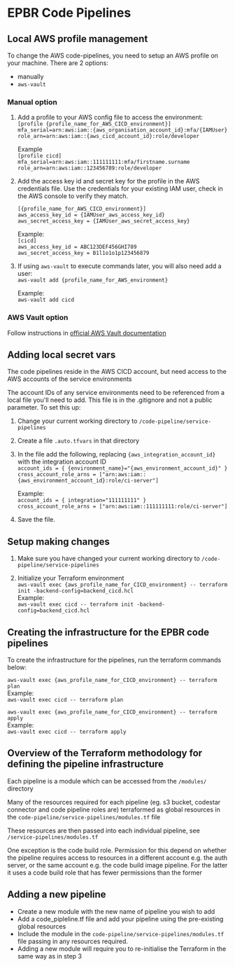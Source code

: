 # EPBR Code Pipelines

## Local AWS profile management

To change the AWS code-pipelines, you need to setup an AWS profile on your machine. There are 2 options:
* manually
* `aws-vault`

### Manual option

1. Add a profile to your AWS config file to access the environment:  
   `[profile {profile_name_for_AWS_CICD_environment}]`  
   `mfa_serial=arn:aws:iam::{aws_organisation_account_id}:mfa/{IAMUser}`  
   `role_arn=arn:aws:iam::{aws_cicd_account_id}:role/developer`

    Example  
    `[profile cicd]`  
    `mfa_serial=arn:aws:iam::111111111:mfa/firstname.surname`  
    `role_arn=arn:aws:iam::123456789:role/developer`

2. Add the access key id and secret key for the profile in the AWS credentials file. Use the credentials for your 
existing IAM user, check in the AWS console to verify they match.

   `[{profile_name_for_AWS_CICD_environment}]`  
   `aws_access_key_id = {IAMUser_aws_access_key_id}`  
   `aws_secret_access_key = {IAMUser_aws_secret_access_key}`
    
    Example:  
    `[cicd]`  
    `aws_access_key_id = ABC123DEF456GHI789`  
    `aws_secret_access_key = B1l1o1o1p123456879`

3. If using `aws-vault` to execute commands later, you will also need add a user:  
   `aws-vault add {profile_name_for_AWS_environment}`

   Example:  
   `aws-vault add cicd`

### AWS Vault option

Follow instructions in [official AWS Vault documentation](https://github.com/99designs/aws-vault/blob/master/USAGE.md#config)

## Adding local secret vars

The code pipelines reside in the AWS CICD account, but need access to the AWS accounts of the service environments

The account IDs of any service environments need to be referenced from a local file you'll need to add. This file is in 
the .gitignore and not a public parameter. To set this up:

1. Change your current working directory to `/code-pipeline/service-pipelines`
2. Create a file `.auto.tfvars` in that directory
3. In the file add the following, replacing `{aws_integration_account_id}` with the integration account ID  
   `account_ids = { {environment_name}="{aws_environment_account_id}" }`   
   `cross_account_role_arns = ["arn:aws:iam::{aws_environment_account_id}:role/ci-server"]` 

    Example:  
   `account_ids = { integration="111111111" }`   
   `cross_account_role_arns = ["arn:aws:iam::111111111:role/ci-server"]`
4. Save the file.

## Setup making changes

1. Make sure you have changed your current working directory to `/code-pipeline/service-pipelines`

2. Initialize your Terraform environment  
    `aws-vault exec {aws_profile_name_for_CICD_environment} -- terraform init -backend-config=backend_cicd.hcl`  
    Example:  
    `aws-vault exec cicd -- terraform init -backend-config=backend_cicd.hcl`

## Creating the infrastructure for the EPBR code pipelines

To create the infrastructure for the pipelines, run the terraform commands below:

`aws-vault exec {aws_profile_name_for_CICD_environment} -- terraform plan`   
Example:   
`aws-vault exec cicd -- terraform plan`

`aws-vault exec {aws_profile_name_for_CICD_environment} -- terraform apply`  
Example:   
`aws-vault exec cicd -- terraform apply`

## Overview of the Terraform methodology for defining the pipeline infrastructure

Each pipeline is a module which can be accessed from the `/modules/` directory

Many of the resources required for each pipeline (eg. s3 bucket, codestar connector and code pipeline roles are) 
terraformed as global resources in the `code-pipeline/service-pipelines/modules.tf` file

These resources are then passed into each individual pipeline, see `/service-pipelines/modules.tf`

One exception is the code build role. Permission for this depend on whether the pipeline requires access to resources in 
a different account e.g. the auth server, or the same account e.g. the code build image pipeline. For the latter it uses 
a code build role that has fewer permissions than the former

## Adding a new pipeline

- Create a new module with the new name of pipeline you wish to add 
- Add a code_pipleline.tf file and add your pipeline using the pre-existing global resources 
- Include the module in the `code-pipeline/service-pipelines/modules.tf` file passing in any resources required.
- Adding a new module will require you to re-initialise the Terraform in the same way as in step 3